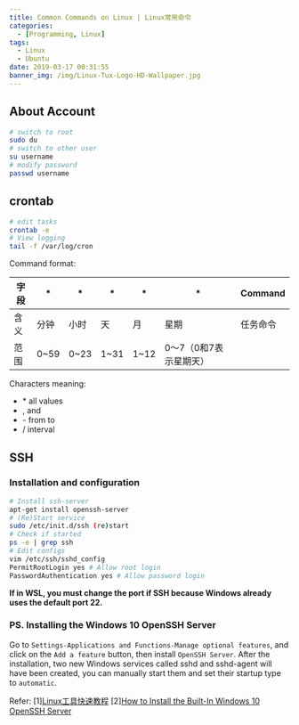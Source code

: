 ```yaml
---
title: Common Commands on Linux | Linux常用命令
categories:
  - [Programming, Linux]
tags:
  - Linux
  - Ubuntu
date: 2019-03-17 00:31:55
banner_img: /img/Linux-Tux-Logo-HD-Wallpaper.jpg
---
```


## About Account

```bash
# switch to root
sudo du
# switch to other user
su username
# modify password
passwd username
```

## crontab

```bash
# edit tasks
crontab -e
# View logging
tail -f /var/log/cron
```

Command format:

| 字段 | *    | *    | *    | *    | *             | Command |
|----|------|------|------|------|---------------|---------|
| 含义 | 分钟   | 小时   | 天    | 月    | 星期            | 任务命令    |
| 范围 | 0~59 | 0~23 | 1~31 | 1~12 | 0～7（0和7表示星期天） |         |

Characters meaning:
* \* all values
* , and 
* \- from to
* / interval

## SSH

### Installation and configuration

```bash
# Install ssh-server
apt-get install openssh-server
# (Re)Start service
sudo /etc/init.d/ssh (re)start
# Check if started
ps -e | grep ssh
# Edit configs
vim /etc/ssh/sshd_config
PermitRootLogin yes # Allow root login
PasswordAuthentication yes # Allow password login
```

**If in WSL, you must change the port if SSH because Windows already uses the default port 22.**

### PS. Installing the Windows 10 OpenSSH Server

Go to `Settings-Applications and Functions-Manage optional features`, and click on the `Add a feature` button, then install `OpenSSH Server`. After the installation, two new Windows services called sshd and sshd-agent will have been created, you can manually start them and set their startup type to `automatic`.

Refer:
[1][Linux工具快速教程](https://linuxtools-rst.readthedocs.io/zh_CN/latest/index.html)
[2][How to Install the Built-In Windows 10 OpenSSH Server](https://www.bleepingcomputer.com/news/microsoft/how-to-install-the-built-in-windows-10-openssh-server/)